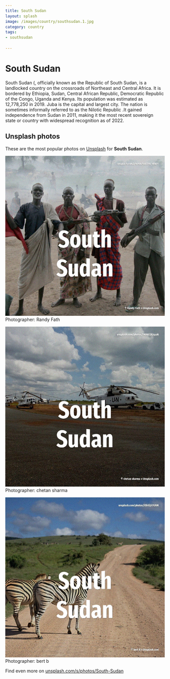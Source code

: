```yaml
---
title: South Sudan
layout: splash
image: /images/country/southsudan.1.jpg
category: country
tags:
- southsudan

---
```

# South Sudan

South Sudan (, officially known as the Republic of South Sudan, is a landlocked country on the 
crossroads of Northeast and Central Africa.
It is bordered by Ethiopia, Sudan, Central African Republic, Democratic Republic of the Congo, 
Uganda and Kenya.
Its population was estimated as 12,778,250 in 2019.
 Juba is the capital and largest city.
The nation is sometimes informally referred to as the Nilotic Republic .It gained independence from 
Sudan in 2011, making it the most recent sovereign state or country with widespread recognition as 
of 2022.

 
## Unsplash photos
These are the most popular photos on [Unsplash](https://unsplash.com) for **South Sudan**.
 
![South Sudan](/images/country/southsudan.1.jpg)
Photographer:  Randy Fath
 
![South Sudan](/images/country/southsudan.2.jpg)
Photographer:  chetan sharma
 
![South Sudan](/images/country/southsudan.3.jpg)
Photographer:  bert b
 
Find even more on [unsplash.com/s/photos/South-Sudan](https://unsplash.com/s/photos/South-Sudan)
 
